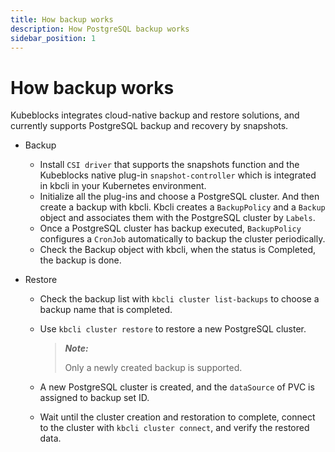 ```yaml
---
title: How backup works
description: How PostgreSQL backup works
sidebar_position: 1
---
```


# How backup works
Kubeblocks integrates cloud-native backup and restore solutions, and currently supports PostgreSQL backup and recovery by snapshots.
- Backup 
  - Install `CSI driver` that supports the snapshots function and the Kubeblocks native plug-in `snapshot-controller` which is integrated in kbcli in your Kubernetes environment.
  - Initialize all the plug-ins and choose a PostgreSQL cluster. And then create a backup with kbcli. Kbcli creates a `BackupPolicy` and a `Backup` object and associates them with the PostgreSQL cluster by `Labels`.
  - Once a PostgreSQL cluster has backup executed, `BackupPolicy` configures a `CronJob` automatically to  backup the cluster periodically. 
  - Check the Backup object with kbcli, when the status is Completed, the backup is done.

- Restore
  - Check the backup list with `kbcli cluster list-backups` to choose a backup name that is completed.
  - Use `kbcli cluster restore` to restore a new PostgreSQL cluster. 

     > ***Note:***
     > 
     > Only a newly created backup is supported. 
  - A new PostgreSQL cluster is created, and the `dataSource` of  PVC is assigned to backup set ID.
  - Wait until the cluster creation and restoration to complete, connect to the cluster with `kbcli cluster connect`, and verify the restored data.
